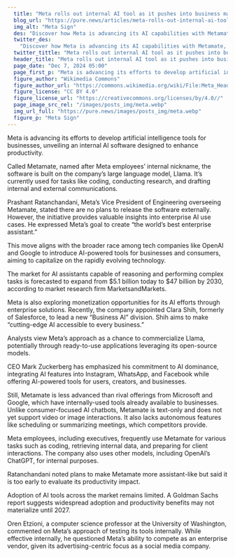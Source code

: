 ```yaml
---
  title: "Meta rolls out internal AI tool as it pushes into business market"
  blog_url: "https://pure.news/articles/meta-rolls-out-internal-ai-tool-as-it-pushes-into-business-market"
  img_alt: "Meta Sign"
  des: "Discover how Meta is advancing its AI capabilities with Metamate, an internal productivity tool powered by its Llama language model, as it explores opportunities in the growing enterprise AI market."
  twitter_des:
    "Discover how Meta is advancing its AI capabilities with Metamate, an internal productivity tool powered by its Llama language model, as it explores opportunities in the growing enterprise AI market."
  twitter_tittle: "Meta rolls out internal AI tool as it pushes into business market"
  header_title: "Meta rolls out internal AI tool as it pushes into business market"
  page_date: "Dec 7, 2024 05:00"
  page_first_p: "Meta is advancing its efforts to develop artificial intelligence tools for businesses, unveiling an internal AI software designed to enhance productivity."
  figure_author: "Wikimedia Commons"
  figure_author_url: "https://commons.wikimedia.org/wiki/File:Meta_Headquarters_Sign.jpg"
  figure_license: "CC BY 4.0"
  figure_license_url: "https://creativecommons.org/licenses/by/4.0//"
  page_image_src_rel: "/images/posts_img/meta.webp"
  img_url_full: "https://pure.news/images/posts_img/meta.webp"
  figure_p: "Meta Sign"
---
```


Meta is advancing its efforts to develop artificial intelligence tools for businesses, unveiling an internal AI software designed to enhance productivity.

Called Metamate, named after Meta employees’ internal nickname, the software is built on the company’s large language model, Llama. It’s currently used for tasks like coding, conducting research, and drafting internal and external communications.

Prashant Ratanchandani, Meta’s Vice President of Engineering overseeing Metamate, stated there are no plans to release the software externally. However, the initiative provides valuable insights into enterprise AI use cases. He expressed Meta’s goal to create “the world’s best enterprise assistant.”

This move aligns with the broader race among tech companies like OpenAI and Google to introduce AI-powered tools for businesses and consumers, aiming to capitalize on the rapidly evolving technology.

The market for AI assistants capable of reasoning and performing complex tasks is forecasted to expand from $5.1 billion today to $47 billion by 2030, according to market research firm MarketsandMarkets.

Meta is also exploring monetization opportunities for its AI efforts through enterprise solutions. Recently, the company appointed Clara Shih, formerly of Salesforce, to lead a new “Business AI” division. Shih aims to make “cutting-edge AI accessible to every business.”

Analysts view Meta’s approach as a chance to commercialize Llama, potentially through ready-to-use applications leveraging its open-source models.

CEO Mark Zuckerberg has emphasized his commitment to AI dominance, integrating AI features into Instagram, WhatsApp, and Facebook while offering AI-powered tools for users, creators, and businesses.

Still, Metamate is less advanced than rival offerings from Microsoft and Google, which have internally-used tools already available to businesses. Unlike consumer-focused AI chatbots, Metamate is text-only and does not yet support video or image interactions. It also lacks autonomous features like scheduling or summarizing meetings, which competitors provide.

Meta employees, including executives, frequently use Metamate for various tasks such as coding, retrieving internal data, and preparing for client interactions. The company also uses other models, including OpenAI’s ChatGPT, for internal purposes.

Ratanchandani noted plans to make Metamate more assistant-like but said it is too early to evaluate its productivity impact.

Adoption of AI tools across the market remains limited. A Goldman Sachs report suggests widespread adoption and productivity benefits may not materialize until 2027.

Oren Etzioni, a computer science professor at the University of Washington, commented on Meta’s approach of testing its tools internally. While effective internally, he questioned Meta’s ability to compete as an enterprise vendor, given its advertising-centric focus as a social media company.

